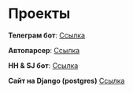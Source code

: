 # Проекты

**Телеграм бот**: [Ссылка](https://github.com/Dadoxr/wg_and_ol_bot)

**Автопарсер**: [Ссылка](https://github.com/Dadoxr/parser_telethon)

**HH & SJ бот**: [Ссылка](https://github.com/Dadoxr/vacancy_project)

**Сайт на Django (postgres)**  [Ссылка](https://github.com/Dadoxr/DjangoHW) 
